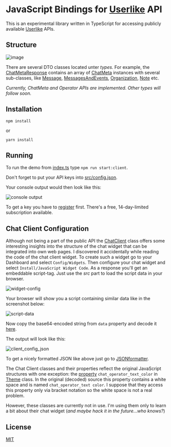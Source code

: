 # JavaScript Bindings for [Userlike](https://www.userlike.com/en/) API

This is an experimental library written in TypeScript for accessing publicly available [Userlike](https://www.userlike.com/en/public/tutorial/api/intro) APIs.

## Structure 

![image](https://image.ibb.co/gEPt0k/userlike_structure.png)

There are several DTO classes located unter *types*. For example, the [ChatMetaResponse](https://github.com/brakmic/userlike-js/blob/master/src/api/v1/public/responses/chat-meta.response.ts) contains an array of [ChatMeta](https://github.com/brakmic/userlike-js/blob/master/src/api/v1/public/types/chat/chat-meta.ts) instances with several sub-classes, like [Message](https://github.com/brakmic/userlike-js/blob/master/src/api/v1/public/types/chat/message.ts), [MessagesAndEvents](https://github.com/brakmic/userlike-js/blob/master/src/api/v1/public/types/chat/messages-and-event.ts), [Organization](https://github.com/brakmic/userlike-js/blob/master/src/api/v1/public/types/chat/organization.ts), [Note](https://github.com/brakmic/userlike-js/blob/master/src/api/v1/public/types/chat/note.ts) etc.

*Currently, ChatMeta and Operator APIs are implemented. Other types will follow soon.*

## Installation

`npm install`

or 

`yarn install`

## Running

To run the demo from [index.ts](https://github.com/brakmic/userlike-js/blob/master/index.ts#L21) type `npm run start:client`.

Don't forget to put your API keys into [src/config.json](https://github.com/brakmic/userlike-js/blob/master/src/config.json).

Your console output would then look like this:

![console output](https://picload.org/image/rcolacai/chat_meta.png)

To get a key you have to [register](https://www.userlike.com/en/pricing) first. There's a free, 14-day-limited subscription available. 

## Chat Client Configuration

Although not being a part of the public API the [ChatClient](https://github.com/brakmic/userlike-js/blob/master/src/platform/api/interfaces/chat-client/index.ts#L3) class offers some interesting insights into the structure of the chat widget that can be integrated into own web pages. I discovered it accidentally while reading the code of the chat client widget. To create such a widget go to your Dashboard and select `Config/Widgets`. Then configure your chat widget and select `Install/JavaScript Widget Code`. As a response you'll get an embeddable script-tag. Just use the *src* part to load the script data in your browser.

![widget-config](https://img3.picload.org/image/rcllaill/get_chat_client_code.png)   

Your browser will show you a script containing similar data like in the screenshot below:

![script-data](https://img3.picload.org/image/rcllaila/chat_client_config.png)

Now copy the base64-encoded string from `data` property and decode it [here](https://www.base64decode.org/).  

The output will look like this:

![client_config_json](https://img5.picload.org/image/rclloggw/chat_config_json.png)

To get a nicely formatted JSON like above just go to [JSONformatter](https://jsonformatter.curiousconcept.com/).

The Chat Client classes and their properties reflect the original JavaScript structures with one exception: the [property](https://github.com/brakmic/userlike-js/blob/master/src/platform/api/interfaces/chat-client/theme.ts#L15) `chat_operator_text_color` in [Theme](https://github.com/brakmic/userlike-js/blob/master/src/platform/api/interfaces/chat-client/theme.ts#L1) class. In the original (decoded) source this property contains a white space and is named `chat_operator_text color`. I suppose that they access this property only via bracket notation so the white space is not a real problem.  

However, these classes are currently not in use. I'm using them only to learn a bit about their chat widget (*and maybe hack it in the future...who knows?*)

## License 

[MIT](https://github.com/brakmic/userlike-js/blob/master/LICENSE)

